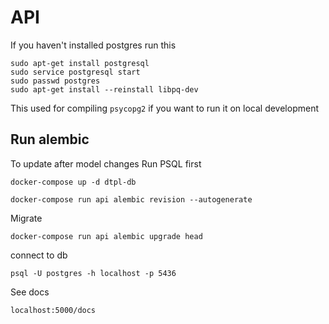 # API

If you haven't installed postgres run this
```
sudo apt-get install postgresql
sudo service postgresql start
sudo passwd postgres
sudo apt-get install --reinstall libpq-dev
```

This used for compiling `psycopg2` if you want to run it on local development

## Run alembic
To update after model changes
Run PSQL first
```
docker-compose up -d dtpl-db
```

```
docker-compose run api alembic revision --autogenerate
```
Migrate
```
docker-compose run api alembic upgrade head
```

connect to db
```
psql -U postgres -h localhost -p 5436
```

See docs
```
localhost:5000/docs
```